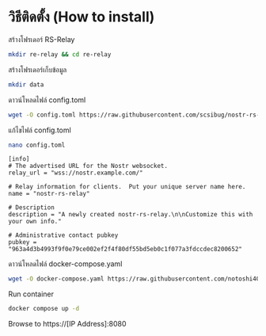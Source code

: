 # วิธีติดตั้ง (How to install)
สร้างโฟรเดอร์ RS-Relay
```sh
mkdir re-relay && cd re-relay 
```
สร้างโฟรเดอร์เก็บข้อมูล
```sh
mkdir data
```
ดาวน์โหลดไฟล์ config.toml
```sh
wget -O config.toml https://raw.githubusercontent.com/scsibug/nostr-rs-relay/refs/heads/master/config.toml
```
แก้ไขไฟล์ config.toml
```sh
nano config.toml
```

```
[info]
# The advertised URL for the Nostr websocket.
relay_url = "wss://nostr.example.com/"

# Relay information for clients.  Put your unique server name here.
name = "nostr-rs-relay"

# Description
description = "A newly created nostr-rs-relay.\n\nCustomize this with your own info."

# Administrative contact pubkey
pubkey = "963a4d3b4993f9f0e79ce002ef2f4f80df55bd5eb0c1f077a3fdccdec8200652"
```

ดาวน์โหลดไฟล์ docker-compose.yaml
```sh
wget -O docker-compose.yaml https://raw.githubusercontent.com/notoshi404/nostr-relay-docker/refs/heads/main/rs-relay/docker-compose.yml
```
Run container
```sh
docker compose up -d
```

Browse to https://[IP Address]:8080
